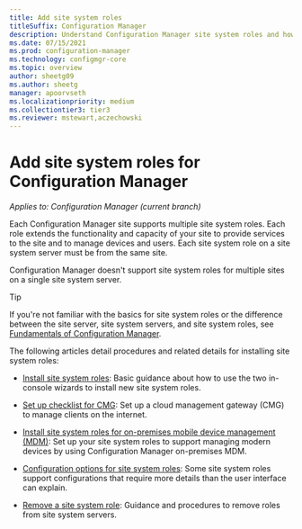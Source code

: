 ```yaml
---
title: Add site system roles
titleSuffix: Configuration Manager
description: Understand Configuration Manager site system roles and how to add them to extend the functionality and capacity of your site.
ms.date: 07/15/2021
ms.prod: configuration-manager
ms.technology: configmgr-core
ms.topic: overview
author: sheetg09
ms.author: sheetg
manager: apoorvseth
ms.localizationpriority: medium
ms.collectiontier3: tier3
ms.reviewer: mstewart,aczechowski
---
```


# Add site system roles for Configuration Manager

*Applies to: Configuration Manager (current branch)*

Each Configuration Manager site supports multiple site system roles. Each role extends the functionality and capacity of your site to provide services to the site and to manage devices and users. Each site system role on a site system server must be from the same site.

Configuration Manager doesn't support site system roles for multiple sites on a single site system server.

> [!TIP]
> If you're not familiar with the basics for site system roles or the difference between the site server, site system servers, and site system roles, see [Fundamentals of Configuration Manager](../../../understand/fundamentals.md).

The following articles detail procedures and related details for installing site system roles:

- [Install site system roles](install-site-system-roles.md): Basic guidance about how to use the two in-console wizards to install new site system roles.

- [Set up checklist for CMG](../../../clients/manage/cmg/set-up-checklist.md): Set up a cloud management gateway (CMG) to manage clients on the internet.

- [Install site system roles for on-premises mobile device management (MDM)](../../../../mdm/get-started/install-site-system-roles-for-on-premises-mdm.md): Set up your site system roles to support managing modern devices by using Configuration Manager on-premises MDM.

- [Configuration options for site system roles](configuration-options-for-site-system-roles.md): Some site system roles support configurations that require more details than the user interface can explain.

- [Remove a site system role](../install/uninstall-sites-and-hierarchies.md#bkmk_role): Guidance and procedures to remove roles from site system servers.
